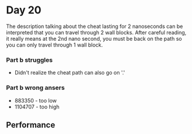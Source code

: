 # Day 20

The description talking about the cheat lasting for 2 nanoseconds can be interpreted that you can 
travel through 2 wall blocks. 
After careful reading, it really means at the 2nd nano second, you must be back on the path so
you can only travel through 1 wall block.

### Part b struggles
* Didn't realize the cheat path can also go on '.'

### Part b wrong ansers
* 883350 - too low
* 1104707 - too high

## Performance
```bash

```